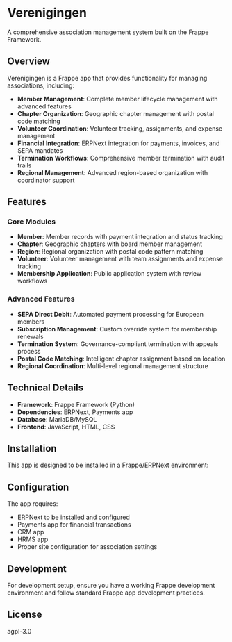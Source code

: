 # Verenigingen

A comprehensive association management system built on the Frappe Framework.

## Overview

Verenigingen is a Frappe app that provides functionality for managing associations, including:

- **Member Management**: Complete member lifecycle management with advanced features
- **Chapter Organization**: Geographic chapter management with postal code matching
- **Volunteer Coordination**: Volunteer tracking, assignments, and expense management
- **Financial Integration**: ERPNext integration for payments, invoices, and SEPA mandates
- **Termination Workflows**: Comprehensive member termination with audit trails
- **Regional Management**: Advanced region-based organization with coordinator support

## Features

### Core Modules
- **Member**: Member records with payment integration and status tracking
- **Chapter**: Geographic chapters with board member management
- **Region**: Regional organization with postal code pattern matching
- **Volunteer**: Volunteer management with team assignments and expense tracking
- **Membership Application**: Public application system with review workflows

### Advanced Features
- **SEPA Direct Debit**: Automated payment processing for European members
- **Subscription Management**: Custom override system for membership renewals
- **Termination System**: Governance-compliant termination with appeals process
- **Postal Code Matching**: Intelligent chapter assignment based on location
- **Regional Coordination**: Multi-level regional management structure

## Technical Details

- **Framework**: Frappe Framework (Python)
- **Dependencies**: ERPNext, Payments app
- **Database**: MariaDB/MySQL
- **Frontend**: JavaScript, HTML, CSS

## Installation

This app is designed to be installed in a Frappe/ERPNext environment:

## Configuration

The app requires:
- ERPNext to be installed and configured
- Payments app for financial transactions
- CRM app
- HRMS app
- Proper site configuration for association settings

## Development

For development setup, ensure you have a working Frappe development environment and follow standard Frappe app development practices.

## License

agpl-3.0
